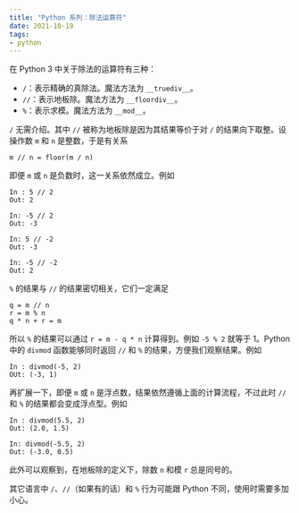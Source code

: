 ```yaml
---
title: "Python 系列：除法运算符"
date: 2021-10-19
tags:
- python
---
```


在 Python 3 中关于除法的运算符有三种：

- `/`：表示精确的真除法。魔法方法为 `__truediv__`。
- `//`：表示地板除。魔法方法为 `__floordiv__`。
- `%`：表示求模。魔法方法为 `__mod__`。

<!--more-->

`/` 无需介绍。其中 `//` 被称为地板除是因为其结果等价于对 `/` 的结果向下取整。设操作数 `m` 和 `n` 是整数，于是有关系

```
m // n = floor(m / n)
```

即便 `m` 或 `n` 是负数时，这一关系依然成立。例如

```
In : 5 // 2
Out: 2

In: -5 // 2
Out: -3

In: 5 // -2
Out: -3

In: -5 // -2
Out: 2
```

`%` 的结果与 `//` 的结果密切相关，它们一定满足

```
q = m // n
r = m % n
q * n + r = m
```

所以 `%` 的结果可以通过 `r = m - q * n` 计算得到。例如 `-5 % 2` 就等于 1。Python 中的 `divmod` 函数能够同时返回 `//` 和 `%` 的结果，方便我们观察结果。例如

```
In : divmod(-5, 2)
OUt: (-3, 1)
```

再扩展一下，即便 `m` 或 `n` 是浮点数，结果依然遵循上面的计算流程，不过此时 `//` 和 `%` 的结果都会变成浮点型。例如

```
In : divmod(5.5, 2)
Out: (2.0, 1.5)

In: divmod(-5.5, 2)
Out: (-3.0, 0.5)
```

此外可以观察到，在地板除的定义下，除数 `n` 和模 `r` 总是同号的。

其它语言中 `/`、`//`（如果有的话）和 `%` 行为可能跟 Python 不同，使用时需要多加小心。
